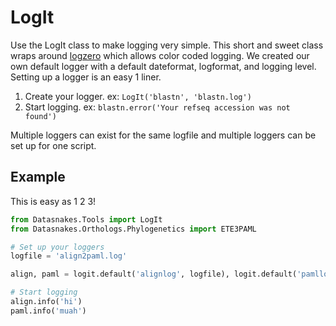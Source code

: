LogIt
=======
Use the LogIt class to make logging very simple. This short and sweet class
wraps around [logzero]() which allows color coded logging. We created our own
default logger with a default dateformat, logformat, and logging level. Setting
up a logger is an easy 1 liner.

1. Create your logger. ex: `LogIt('blastn', 'blastn.log')`
2. Start logging. ex: `blastn.error('Your refseq accession was not found')`

Multiple loggers can exist for the same logfile and multiple loggers can be set
up for one script.

Example
---------
This is easy as 1 2 3!

```python
from Datasnakes.Tools import LogIt
from Datasnakes.Orthologs.Phylogenetics import ETE3PAML

# Set up your loggers
logfile = 'align2paml.log'

align, paml = logit.default('alignlog', logfile), logit.default('pamllog', logfile)

# Start logging
align.info('hi')
paml.info('muah')
```